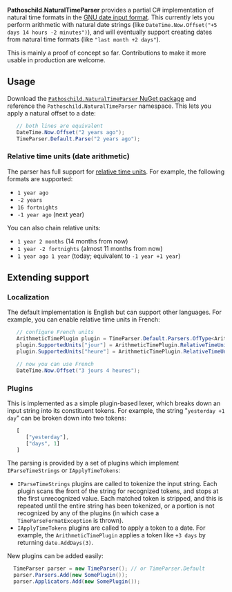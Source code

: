 ﻿**Pathoschild.NaturalTimeParser** provides a partial C# implementation of natural time formats in the
[GNU date input format](http://www.gnu.org/software/tar/manual/html_node/Date-input-formats.html).
This currently lets you perform arithmetic with natural date strings (like
`DateTime.Now.Offset("+5 days 14 hours -2 minutes")`), and will eventually support creating
dates from natural time formats (like `"last month +2 days"`).

This is mainly a proof of concept so far. Contributions to make it more usable in production are
welcome.

## Usage
Download the [`Pathoschild.NaturalTimeParser` NuGet package](https://nuget.org/packages/Pathoschild.NaturalTimeParser/)
and reference the `Pathoschild.NaturalTimeParser` namespace. This lets you apply a natural offset
to a date:
```c#
   // both lines are equivalent
   DateTime.Now.Offset("2 years ago");
   TimeParser.Default.Parse("2 years ago");
```

### Relative time units (date arithmetic)
The parser has full support for [relative time units](http://www.gnu.org/software/tar/manual/html_node/Relative-items-in-date-strings.html#SEC125). For example, the following formats are supported:

* `1 year ago`
* `-2 years`
* `16 fortnights`
* `-1 year ago` (next year)
  
You can also chain relative units:

* `1 year 2 months` (14 months from now)
* `1 year -2 fortnights` (almost 11 months from now)
* `1 year ago 1 year` (today; equivalent to `-1 year +1 year`)

## Extending support
### Localization
The default implementation is English but can support other languages. For example, you can enable
relative time units in French:
```c#
   // configure French units
   ArithmeticTimePlugin plugin = TimeParser.Default.Parsers.OfType<ArithmeticTimePlugin>().First();
   plugin.SupportedUnits["jour"] = ArithmeticTimePlugin.RelativeTimeUnit.Days;
   plugin.SupportedUnits["heure"] = ArithmeticTimePlugin.RelativeTimeUnit.Hours;

   // now you can use French
   DateTime.Now.Offset("3 jours 4 heures");
```

### Plugins
This is implemented as a simple plugin-based lexer, which breaks down an input string into
its constituent tokens. For example, the string "`yesterday +1 day`" can be broken down into two
tokens:
```js
   [
      ["yesterday"],
      ["days", 1]
   ]
```

The parsing is provided by a set of plugins which implement `IParseTimeStrings` or
`IApplyTimeTokens`:

* `IParseTimeStrings` plugins are called to tokenize the input string. Each plugin scans the
  front of the string for recognized tokens, and stops at the first unrecognized value. Each
  matched token is stripped, and this is repeated until the entire string has been tokenized, or a
  portion is not recognized by any of the plugins (in which case a `TimeParseFormatException` is
  thrown).
* `IApplyTimeTokens` plugins are called to apply a token to a date. For example, the
  `ArithmeticTimePlugin` applies a token like `+3 days` by returning `date.AddDays(3)`.
  
New plugins can be added easily:
```c#
  TimeParser parser = new TimeParser(); // or TimeParser.Default
  parser.Parsers.Add(new SomePlugin());
  parser.Applicators.Add(new SomePlugin());
```